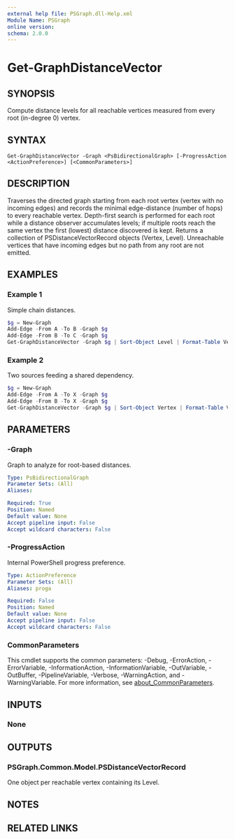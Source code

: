 ```yaml
---
external help file: PSGraph.dll-Help.xml
Module Name: PSGraph
online version:
schema: 2.0.0
---
```


# Get-GraphDistanceVector

## SYNOPSIS
Compute distance levels for all reachable vertices measured from every root (in-degree 0) vertex.

## SYNTAX

```
Get-GraphDistanceVector -Graph <PsBidirectionalGraph> [-ProgressAction <ActionPreference>] [<CommonParameters>]
```

## DESCRIPTION
Traverses the directed graph starting from each root vertex (vertex with no incoming edges) and
records the minimal edge-distance (number of hops) to every reachable vertex. Depth-first search
is performed for each root while a distance observer accumulates levels; if multiple roots reach
the same vertex the first (lowest) distance discovered is kept. Returns a collection of
PSDistanceVectorRecord objects (Vertex, Level). Unreachable vertices that have incoming edges but
no path from any root are not emitted.

## EXAMPLES

### Example 1
Simple chain distances.
```powershell
$g = New-Graph
Add-Edge -From A -To B -Graph $g
Add-Edge -From B -To C -Graph $g
Get-GraphDistanceVector -Graph $g | Sort-Object Level | Format-Table Vertex,Level
```

### Example 2
Two sources feeding a shared dependency.
```powershell
$g = New-Graph
Add-Edge -From A -To X -Graph $g
Add-Edge -From B -To X -Graph $g
Get-GraphDistanceVector -Graph $g | Sort-Object Vertex | Format-Table Vertex,Level
```

## PARAMETERS

### -Graph
Graph to analyze for root-based distances.

```yaml
Type: PsBidirectionalGraph
Parameter Sets: (All)
Aliases:

Required: True
Position: Named
Default value: None
Accept pipeline input: False
Accept wildcard characters: False
```

### -ProgressAction
Internal PowerShell progress preference.

```yaml
Type: ActionPreference
Parameter Sets: (All)
Aliases: proga

Required: False
Position: Named
Default value: None
Accept pipeline input: False
Accept wildcard characters: False
```

### CommonParameters
This cmdlet supports the common parameters: -Debug, -ErrorAction, -ErrorVariable, -InformationAction, -InformationVariable, -OutVariable, -OutBuffer, -PipelineVariable, -Verbose, -WarningAction, and -WarningVariable. For more information, see [about_CommonParameters](http://go.microsoft.com/fwlink/?LinkID=113216).

## INPUTS

### None
## OUTPUTS

### PSGraph.Common.Model.PSDistanceVectorRecord
One object per reachable vertex containing its Level.
## NOTES

## RELATED LINKS
